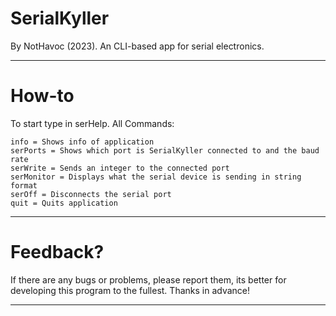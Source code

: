 # SerialKyller
By NotHavoc (2023).
An CLI-based app for serial electronics.
***
# How-to
To start type in serHelp.
All Commands:
```
info = Shows info of application
serPorts = Shows which port is SerialKyller connected to and the baud rate
serWrite = Sends an integer to the connected port
serMonitor = Displays what the serial device is sending in string format
serOff = Disconnects the serial port
quit = Quits application
``` 
***
# Feedback?
If there are any bugs or problems, please report them, its better for developing this program to the fullest. Thanks in advance!
***
